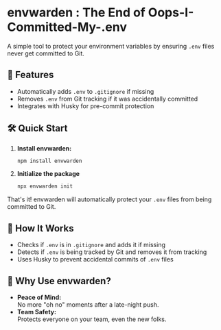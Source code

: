# envwarden : The End of Oops-I-Committed-My-.env

A simple tool to protect your environment variables by ensuring `.env` files never get committed to Git.

## 🚀 Features

- Automatically adds `.env` to `.gitignore` if missing
- Removes `.env` from Git tracking if it was accidentally committed
- Integrates with Husky for pre-commit protection

## 🛠️ Quick Start

1. **Install envwarden:**
    ```bash
    npm install envwarden
    ```

2. **Initialize the package**
    ```bash
    npx envwarden init
    ```

That's it! envwarden will automatically protect your `.env` files from being committed to Git.

## 🧩 How It Works

- Checks if `.env` is in `.gitignore` and adds it if missing
- Detects if `.env` is being tracked by Git and removes it from tracking
- Uses Husky to prevent accidental commits of `.env` files


## 🤔 Why Use envwarden?

- **Peace of Mind:**  
  No more "oh no" moments after a late-night push.
- **Team Safety:**  
  Protects everyone on your team, even the new folks.


